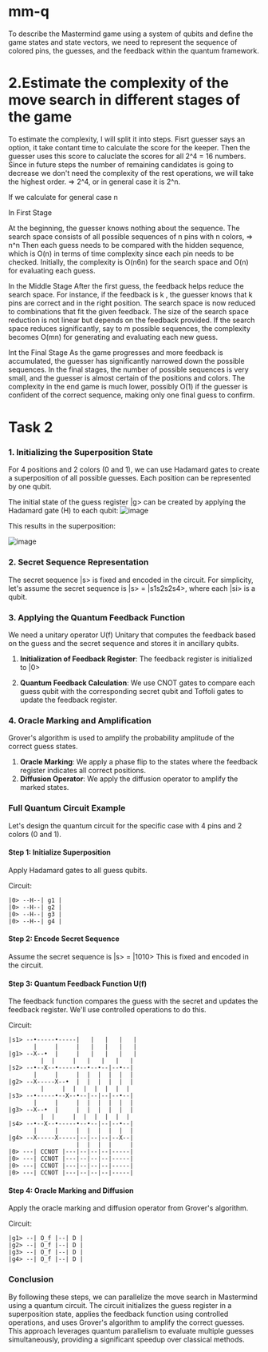 # mm-q

To describe the Mastermind game using a system of qubits and define the game states and state vectors, we need to represent the sequence of colored pins, the guesses, and the feedback within the quantum framework.

# 2.Estimate the complexity of the move search in different stages of the game

To estimate the complexity, I will split it  into steps.
Fisrt guesser says an option, it take contant time to calculate the score for the keeper.
Then the guesser uses this score to caluclate the scores for all 2^4 = 16 numbers.
Since in future steps the number of remaining candidates is going to decrease we don't need the complexity of the rest operations, we will take the highest order. => 2^4, or in general case it is 2^n.

If we calculate for general case n

In First Stage

At the beginning, the guesser knows nothing about the sequence. The search space consists of all possible sequences of n pins with n colors, => n^n
Then each guess needs to be compared with the hidden sequence, which is O(n) in terms of time complexity since each pin needs to be checked.
Initially, the complexity is  O(n6n) for the search space and O(n) for evaluating each guess.

In the Middle Stage
After the first guess, the feedback helps reduce the search space. For instance, if the feedback is k , the guesser knows that k pins are correct and in the right position.
The search space is now reduced to combinations that fit the given feedback. The size of the search space reduction is not linear but depends on the feedback provided.
If the search space reduces significantly, say to m possible sequences, the complexity becomes  O(mn) for generating and evaluating each new guess.

Int the Final Stage
As the game progresses and more feedback is accumulated, the guesser has significantly narrowed down the possible sequences.
In the final stages, the number of possible sequences is very small, and the guesser is almost certain of the positions and colors.
The complexity in the end game is much lower, possibly O(1) if the guesser is confident of the correct sequence, making only one final guess to confirm.

# Task 2

### 1. Initializing the Superposition State

For 4 positions and 2 colors (0 and 1), we can use Hadamard gates to create a superposition of all possible guesses. Each position can be represented by one qubit.

The initial state of the guess register |g> can be created by applying the Hadamard gate (H) to each qubit:
![image](https://github.com/tatevvvv/mm-q/assets/54271006/33ab866a-184a-4541-ae8d-8059762a6a0f)

This results in the superposition:

![image](https://github.com/tatevvvv/mm-q/assets/54271006/74808089-5bef-4c67-9d3c-a7bc016a28bf)

### 2. Secret Sequence Representation

The secret sequence |s> is fixed and encoded in the circuit. For simplicity, let's assume the secret sequence is |s> = |s1s2s2s4>, where each |si> is a qubit.

### 3. Applying the Quantum Feedback Function
We need a unitary operator U(f) Unitary that computes the feedback based on the guess and the secret sequence and stores it in ancillary qubits.

1. **Initialization of Feedback Register**:
   The feedback register is initialized to |0>

2. **Quantum Feedback Calculation**:
   We use CNOT gates to compare each guess qubit with the corresponding secret qubit and Toffoli gates to update the feedback register.

### 4. Oracle Marking and Amplification

Grover's algorithm is used to amplify the probability amplitude of the correct guess states.

1. **Oracle Marking**: We apply a phase flip to the states where the feedback register indicates all correct positions.
2. **Diffusion Operator**: We apply the diffusion operator to amplify the marked states.

### Full Quantum Circuit Example

Let's design the quantum circuit for the specific case with 4 pins and 2 colors (0 and 1).

#### Step 1: Initialize Superposition

Apply Hadamard gates to all guess qubits.

Circuit:

```plaintext
|0> --H--| g1 |
|0> --H--| g2 |
|0> --H--| g3 |
|0> --H--| g4 |
```

#### Step 2: Encode Secret Sequence

Assume the secret sequence is |s> = |1010> This is fixed and encoded in the circuit.

#### Step 3: Quantum Feedback Function U(f)

The feedback function compares the guess with the secret and updates the feedback register. We'll use controlled operations to do this.

Circuit:

```plaintext
|s1> --•-----•-----|   |   |   |   | 
       |     |     |   |   |   |   |
|g1> --X--•  |     |   |   |   |   |
         |  |     |   |   |   |   |
|s2> --•--X--•-----•--•--•--|--•--| 
       |     |     |  |  |  |  |  |
|g2> --X-----X--•  |  |  |  |  |  |
         |     |  |  |  |  |  |  |
|s3> --•-----•--X--•--|--|--|--•--| 
       |     |     |  |  |  |  |  |
|g3> --X--•  |     |  |  |  |  |  |
         |  |     |  |  |  |  |  |
|s4> --•--X--•-----•--•--|--|--•--| 
       |     |     |  |  |  |  |  |
|g4> --X-----X-----|--|--|--|--X--|
                   |  |  |  |     |
|0> ---| CCNOT |---|--|--|--|-----|
|0> ---| CCNOT |---|--|--|--|-----|
|0> ---| CCNOT |---|--|--|--|-----|
|0> ---| CCNOT |---|--|--|--|-----|
```

#### Step 4: Oracle Marking and Diffusion

Apply the oracle marking and diffusion operator from Grover's algorithm.

Circuit:

```plaintext
|g1> --| O_f |--| D |
|g2> --| O_f |--| D |
|g3> --| O_f |--| D |
|g4> --| O_f |--| D |
```

### Conclusion

By following these steps, we can parallelize the move search in Mastermind using a quantum circuit. The circuit initializes the guess register in a superposition state, applies the feedback function using controlled operations, and uses Grover's algorithm to amplify the correct guesses. This approach leverages quantum parallelism to evaluate multiple guesses simultaneously, providing a significant speedup over classical methods.
